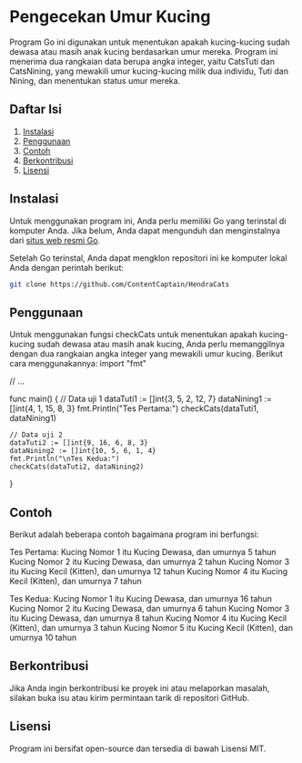# Pengecekan Umur Kucing

Program Go ini digunakan untuk menentukan apakah kucing-kucing sudah dewasa atau masih anak kucing berdasarkan umur mereka. Program ini menerima dua rangkaian data berupa angka integer, yaitu CatsTuti dan CatsNining, yang mewakili umur kucing-kucing milik dua individu, Tuti dan Nining, dan menentukan status umur mereka.

## Daftar Isi
1. [Instalasi](#instalasi)
2. [Penggunaan](#penggunaan)
3. [Contoh](#contoh)
4. [Berkontribusi](#berkontribusi)
5. [Lisensi](#lisensi)

## Instalasi
Untuk menggunakan program ini, Anda perlu memiliki Go yang terinstal di komputer Anda. Jika belum, Anda dapat mengunduh dan menginstalnya dari [situs web resmi Go](https://golang.org/).

Setelah Go terinstal, Anda dapat mengklon repositori ini ke komputer lokal Anda dengan perintah berikut:

```bash
git clone https://github.com/ContentCaptain/HendraCats
```

## Penggunaan
Untuk menggunakan fungsi checkCats untuk menentukan apakah kucing-kucing sudah dewasa atau masih anak kucing, Anda perlu memanggilnya dengan dua rangkaian angka integer yang mewakili umur kucing. Berikut cara menggunakannya:
import "fmt"

// ...

func main() {
    // Data uji 1
    dataTuti1 := []int{3, 5, 2, 12, 7}
    dataNining1 := []int{4, 1, 15, 8, 3}
    fmt.Println("Tes Pertama:")
    checkCats(dataTuti1, dataNining1)

    // Data uji 2
    dataTuti2 := []int{9, 16, 6, 8, 3}
    dataNining2 := []int{10, 5, 6, 1, 4}
    fmt.Println("\nTes Kedua:")
    checkCats(dataTuti2, dataNining2)
}

## Contoh
Berikut adalah beberapa contoh bagaimana program ini berfungsi:

Tes Pertama:
Kucing Nomor 1 itu Kucing Dewasa, dan umurnya 5 tahun
Kucing Nomor 2 itu Kucing Dewasa, dan umurnya 2 tahun
Kucing Nomor 3 itu Kucing Kecil (Kitten), dan umurnya 12 tahun
Kucing Nomor 4 itu Kucing Kecil (Kitten), dan umurnya 7 tahun

Tes Kedua:
Kucing Nomor 1 itu Kucing Dewasa, dan umurnya 16 tahun
Kucing Nomor 2 itu Kucing Dewasa, dan umurnya 6 tahun
Kucing Nomor 3 itu Kucing Dewasa, dan umurnya 8 tahun
Kucing Nomor 4 itu Kucing Kecil (Kitten), dan umurnya 3 tahun
Kucing Nomor 5 itu Kucing Kecil (Kitten), dan umurnya 10 tahun


## Berkontribusi
Jika Anda ingin berkontribusi ke proyek ini atau melaporkan masalah, silakan buka isu atau kirim permintaan tarik di repositori GitHub.

## Lisensi
Program ini bersifat open-source dan tersedia di bawah Lisensi MIT.
